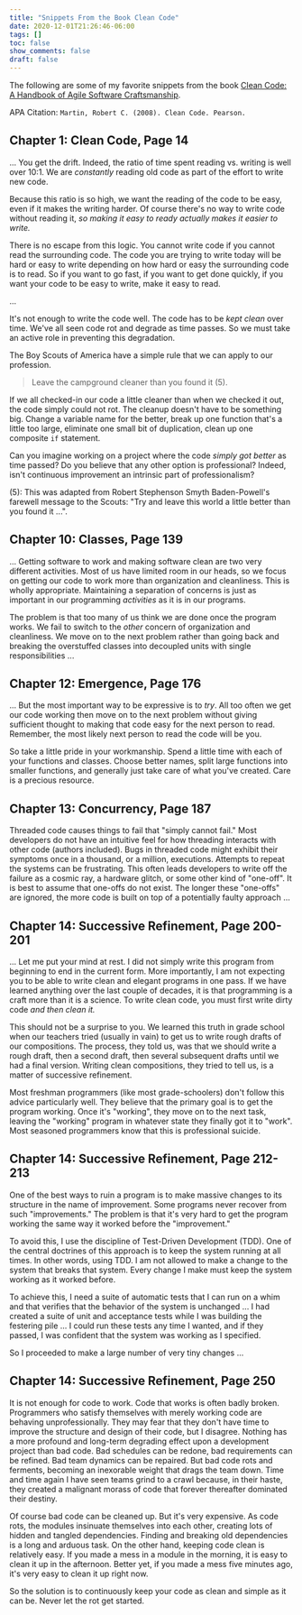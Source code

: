 ```yaml
---
title: "Snippets From the Book Clean Code"
date: 2020-12-01T21:26:46-06:00
tags: []
toc: false
show_comments: false
draft: false
---
```


The following are some of my favorite snippets from the book [Clean Code: A Handbook of Agile Software Craftsmanship](https://www.amazon.com/Clean-Code-Handbook-Software-Craftsmanship/dp/0132350882/). 

APA Citation: `Martin, Robert C. (2008). Clean Code. Pearson.`

## Chapter 1: Clean Code, Page 14

... You get the drift. Indeed, the ratio of time spent reading vs. writing is well over 10:1. We are _constantly_ reading old code as part of the effort to write new code.

Because this ratio is so high, we want the reading of the code to be easy, even if it makes the writing harder. Of course there's no way to write code without reading it, _so making it easy to ready actually makes it easier to write._

There is no escape from this logic. You cannot write code if you cannot read the surrounding code. The code you are trying to write today will be hard or easy to write depending on how hard or easy the surrounding code is to read. So if you want to go fast, if you want to get done quickly, if you want your code to be easy to write, make it easy to read.

...

It's not enough to write the code well. The code has to be _kept clean_ over time. We've all seen code rot and degrade as time passes. So we must take an active role in preventing this degradation.

The Boy Scouts of America have a simple rule that we can apply to our profession.

> Leave the campground cleaner than you found it (5).

If we all checked-in our code a little cleaner than when we checked it out, the code simply could not rot. The cleanup doesn't have to be something big. Change a variable name for the better, break up one function that's a little too large, eliminate one small bit of duplication, clean up one composite `if` statement.

Can you imagine working on a project where the code _simply got better_ as time passed? Do you believe that any other option is professional? Indeed, isn't continuous improvement an intrinsic part of professionalism?

(5): This was adapted from Robert Stephenson Smyth Baden-Powell's farewell message to the Scouts: "Try and leave this world a little better than you found it ...".

## Chapter 10: Classes, Page 139

... Getting software to work and making software clean are two very different activities. Most of us have limited room in our heads, so we focus on getting our code to work more than organization and cleanliness. This is wholly appropriate. Maintaining a separation of concerns is just as important in our programming _activities_ as it is in our programs.

The problem is that too many of us think we are done once the program works. We fail to switch to the _other_ concern of organization and cleanliness. We move on to the next problem rather than going back and breaking the overstuffed classes into decoupled units with single responsibilities ...

## Chapter 12: Emergence, Page 176

... But the most important way to be expressive is to _try_. All too often we get our code working then move on to the next problem without giving sufficient thought to making that code easy for the next person to read. Remember, the most likely next person to read the code will be you.

So take a little pride in your workmanship. Spend a little time with each of your functions and classes. Choose better names, split large functions into smaller functions, and generally just take care of what you've created. Care is a precious resource.

## Chapter 13: Concurrency, Page 187

Threaded code causes things to fail that "simply cannot fail." Most developers do not have an intuitive feel for how threading interacts with other code (authors included). Bugs in threaded code might exhibit their symptoms once in a thousand, or a million, executions. Attempts to repeat the systems can be frustrating. This often leads developers to write off the failure as a cosmic ray, a hardware glitch, or some other kind of "one-off". It is best to assume that one-offs do not exist. The longer these "one-offs" are ignored, the more code is built on top of a potentially faulty approach ...

## Chapter 14: Successive Refinement, Page 200-201

... Let me put your mind at rest. I did not simply write this program from beginning to end in the current form. More importantly, I am not expecting you to be able to write clean and elegant programs in one pass. If we have learned anything over the last couple of decades, it is that programming is a craft more than it is a science. To write clean code, you must first write dirty code _and then clean it._

This should not be a surprise to you. We learned this truth in grade school when our teachers tried (usually in vain) to get us to write rough drafts of our compositions. The process, they told us, was that we should write a rough draft, then a second draft, then several subsequent drafts until we had a final version. Writing clean compositions, they tried to tell us, is a matter of successive refinement. 

Most freshman programmers (like most grade-schoolers) don't follow this advice particularly well. They believe that the primary goal is to get the program working. Once it's "working", they move on to the next task, leaving the "working" program in whatever state they finally got it to "work". Most seasoned programmers know that this is professional suicide.

## Chapter 14: Successive Refinement, Page 212-213

One of the best ways to ruin a program is to make massive changes to its structure in the name of improvement. Some programs never recover from such "improvements." The problem is that it's very hard to get the program working the same way it worked before the "improvement."

To avoid this, I use the discipline of Test-Driven Development (TDD). One of the central doctrines of this approach is to keep the system running at all times. In other words, using TDD. I am not allowed to make a change to the system that breaks that system. Every change I make must keep the system working as it worked before.

To achieve this, I need a suite of automatic tests that I can run on a whim and that verifies that the behavior of the system is unchanged ... I had created a suite of unit and acceptance tests while I was building the festering pile ... I could run these tests any time I wanted, and if they passed, I was confident that the system was working as I specified.

So I proceeded to make a large number of very tiny changes ...

## Chapter 14: Successive Refinement, Page 250

It is not enough for code to work. Code that works is often badly broken. Programmers who satisfy themselves with merely working code are behaving unprofessionally. They may fear that they don't have time to improve the structure and design of their code, but I disagree. Nothing has a more profound and long-term degrading effect upon a development project than bad code. Bad schedules can be redone, bad requirements can be refined. Bad team dynamics can be repaired. But bad code rots and ferments, becoming an inexorable weight that drags the team down. Time and time again I have seen teams grind to a crawl because, in their haste, they created a malignant morass of code that forever thereafter dominated their destiny.

Of course bad code can be cleaned up. But it's very expensive. As code rots, the modules insinuate themselves into each other, creating lots of hidden and tangled dependencies. Finding and breaking old dependencies is a long and arduous task. On the other hand, keeping code clean is relatively easy. If you made a mess in a module in the morning, it is easy to clean it up in the afternoon. Better yet, if you made a mess five minutes ago, it's very easy to clean it up right now.

So the solution is to continuously keep your code as clean and simple as it can be. Never let the rot get started.

